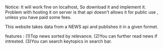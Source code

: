 Notice: It will work fine on localhost, So download it and implement it.
Problem with hosting it on server is that api doesn't allows it for public use , unless you have paid some fees.


This website takes data from a NEWS api and publishes it in a given formet.

features :
(1)Top news sorted by relevance.
(2)You can further read news if intrested.
(3)You can search keytopics in search bar.
